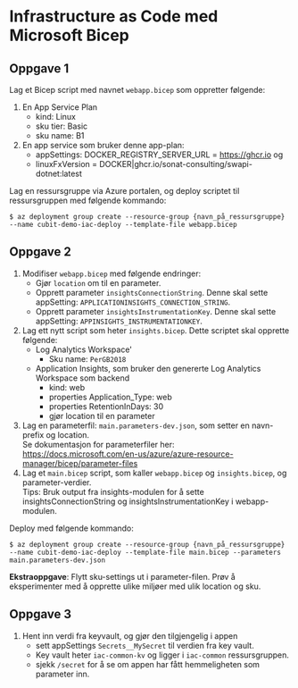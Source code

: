 # Infrastructure as Code med Microsoft Bicep

## Oppgave 1
Lag et Bicep script med navnet `webapp.bicep` som oppretter følgende:
1. En App Service Plan
    * kind: Linux
    * sku tier: Basic
    * sku name: B1
2. En app service som bruker denne app-plan:
    * appSettings: DOCKER_REGISTRY_SERVER_URL = https://ghcr.io og 
    * linuxFxVersion = DOCKER|ghcr.io/sonat-consulting/swapi-dotnet:latest

Lag en ressursgruppe via Azure portalen, og deploy scriptet til ressursgruppen med følgende kommando:

```
$ az deployment group create --resource-group {navn_på_ressursgruppe} --name cubit-demo-iac-deploy --template-file webapp.bicep
```

## Oppgave 2
1. Modifiser `webapp.bicep` med følgende endringer:
   * Gjør `location` om til en parameter.
   * Opprett parameter `insightsConnectionString`. Denne skal sette appSetting: `APPLICATIONINSIGHTS_CONNECTION_STRING`.
   * Opprett parameter `insightsInstrumentationKey`. Denne skal sette appSetting: `APPINSIGHTS_INSTRUMENTATIONKEY`.
2. Lag ett nytt script som heter `insights.bicep`. Dette scriptet skal opprette følgende:
   * Log Analytics Workspace'
       * Sku name: `PerGB2018`
   * Application Insights, som bruker den genererte Log Analytics Workspace som backend
       * kind: web
       * properties Application_Type: web
       * properties RetentionInDays: 30
       * gjør location til en parameter
3. Lag en parameterfil: `main.parameters-dev.json`, som setter en navn-prefix og location.    
   Se dokumentasjon for parameterfiler her: https://docs.microsoft.com/en-us/azure/azure-resource-manager/bicep/parameter-files
4. Lag et `main.bicep` script, som kaller `webapp.bicep` og `insights.bicep`, og parameter-verdier.       
   Tips: Bruk output fra insights-modulen for å sette insightsConnectionString og insightsInstrumentationKey i webapp-modulen.

Deploy med følgende kommando:
```
$ az deployment group create --resource-group {navn_på_ressursgruppe} --name cubit-demo-iac-deploy --template-file main.bicep --parameters main.parameters-dev.json
```

**Ekstraoppgave**: Flytt sku-settings ut i parameter-filen. Prøv å eksperimenter med å opprette ulike miljøer med ulik location og sku.

## Oppgave 3
1. Hent inn verdi fra keyvault, og gjør den tilgjengelig i appen
   * sett appSettings `Secrets__MySecret` til verdien fra key vault.
   * Key vault heter `iac-common-kv` og ligger i `iac-common` ressursgruppen.
   * sjekk `/secret` for å se om appen har fått hemmeligheten som parameter inn. 